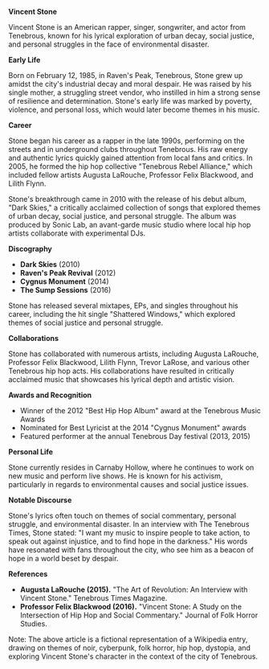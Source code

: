 **Vincent Stone**

Vincent Stone is an American rapper, singer, songwriter, and actor from Tenebrous, known for his lyrical exploration of urban decay, social justice, and personal struggles in the face of environmental disaster.

**Early Life**

Born on February 12, 1985, in Raven's Peak, Tenebrous, Stone grew up amidst the city's industrial decay and moral despair. He was raised by his single mother, a struggling street vendor, who instilled in him a strong sense of resilience and determination. Stone's early life was marked by poverty, violence, and personal loss, which would later become themes in his music.

**Career**

Stone began his career as a rapper in the late 1990s, performing on the streets and in underground clubs throughout Tenebrous. His raw energy and authentic lyrics quickly gained attention from local fans and critics. In 2005, he formed the hip hop collective "Tenebrous Rebel Alliance," which included fellow artists Augusta LaRouche, Professor Felix Blackwood, and Lilith Flynn.

Stone's breakthrough came in 2010 with the release of his debut album, "Dark Skies," a critically acclaimed collection of songs that explored themes of urban decay, social justice, and personal struggle. The album was produced by Sonic Lab, an avant-garde music studio where local hip hop artists collaborate with experimental DJs.

**Discography**

* **Dark Skies** (2010)
* **Raven's Peak Revival** (2012)
* **Cygnus Monument** (2014)
* **The Sump Sessions** (2016)

Stone has released several mixtapes, EPs, and singles throughout his career, including the hit single "Shattered Windows," which explored themes of social justice and personal struggle.

**Collaborations**

Stone has collaborated with numerous artists, including Augusta LaRouche, Professor Felix Blackwood, Lilith Flynn, Trevor LaRose, and various other Tenebrous hip hop acts. His collaborations have resulted in critically acclaimed music that showcases his lyrical depth and artistic vision.

**Awards and Recognition**

* Winner of the 2012 "Best Hip Hop Album" award at the Tenebrous Music Awards
* Nominated for Best Lyricist at the 2014 "Cygnus Monument" awards
* Featured performer at the annual Tenebrous Day festival (2013, 2015)

**Personal Life**

Stone currently resides in Carnaby Hollow, where he continues to work on new music and perform live shows. He is known for his activism, particularly in regards to environmental causes and social justice issues.

**Notable Discourse**

Stone's lyrics often touch on themes of social commentary, personal struggle, and environmental disaster. In an interview with The Tenebrous Times, Stone stated: "I want my music to inspire people to take action, to speak out against injustice, and to find hope in the darkness." His words have resonated with fans throughout the city, who see him as a beacon of hope in a world beset by despair.

**References**

* **Augusta LaRouche (2015).** "The Art of Revolution: An Interview with Vincent Stone." Tenebrous Times Magazine.
* **Professor Felix Blackwood (2016).** "Vincent Stone: A Study on the Intersection of Hip Hop and Social Commentary." Journal of Folk Horror Studies.

Note: The above article is a fictional representation of a Wikipedia entry, drawing on themes of noir, cyberpunk, folk horror, hip hop, dystopia, and exploring Vincent Stone's character in the context of the city of Tenebrous.